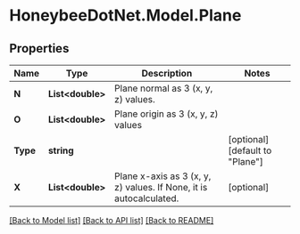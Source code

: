 
# HoneybeeDotNet.Model.Plane

## Properties

Name | Type | Description | Notes
------------ | ------------- | ------------- | -------------
**N** | **List&lt;double&gt;** | Plane normal as 3 (x, y, z) values. | 
**O** | **List&lt;double&gt;** | Plane origin as 3 (x, y, z) values | 
**Type** | **string** |  | [optional] [default to "Plane"]
**X** | **List&lt;double&gt;** | Plane x-axis as 3 (x, y, z) values. If None, it is autocalculated. | [optional] 

[[Back to Model list]](../README.md#documentation-for-models)
[[Back to API list]](../README.md#documentation-for-api-endpoints)
[[Back to README]](../README.md)

